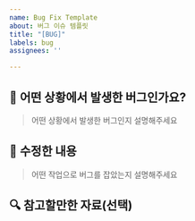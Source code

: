 ```yaml
---
name: Bug Fix Template
about: 버그 이슈 템플릿
title: "[BUG]"
labels: bug
assignees: ''

---
```


## 🐞 어떤 상황에서 발생한 버그인가요?
> 어떤 상황에서 발생한 버그인지 설명해주세요

## 🎁 수정한 내용
> 어떤 작업으로 버그를 잡았는지 설명해주세요


## 🔍 참고할만한 자료(선택)
